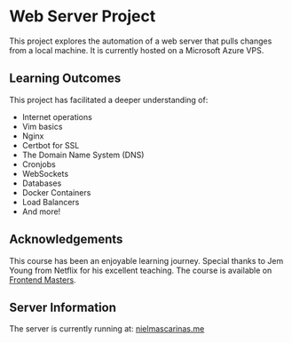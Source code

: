 # Web Server Project

This project explores the automation of a web server that pulls changes from a local machine. It is currently hosted on a Microsoft Azure VPS.

## Learning Outcomes

This project has facilitated a deeper understanding of:

- Internet operations
- Vim basics
- Nginx
- Certbot for SSL
- The Domain Name System (DNS)
- Cronjobs
- WebSockets
- Databases
- Docker Containers
- Load Balancers
- And more!

## Acknowledgements

This course has been an enjoyable learning journey. Special thanks to Jem Young from Netflix for his excellent teaching. The course is available on [Frontend Masters](https://frontendmasters.com/).

## Server Information

The server is currently running at: [nielmascarinas.me](http://nielmascarinas.me)
